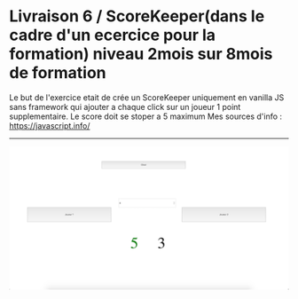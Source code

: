 # Livraison 6 / ScoreKeeper(dans le cadre d'un ecercice pour la formation) niveau 2mois sur 8mois de formation

Le but de l'exercice etait de crée un ScoreKeeper uniquement en vanilla JS sans framework qui ajouter a chaque click sur un joueur 1 point supplementaire.
Le score doit se stoper a 5 maximum
Mes sources d'info : https://javascript.info/
****

<img src="screen5.png" alt="Zozor" />




